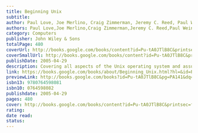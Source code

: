 ```yaml
---
title: Beginning Unix
subtitle: 
author: Paul Love, Joe Merlino, Craig Zimmerman, Jeremy C. Reed, Paul Weinstein
authors: Paul Love,Joe Merlino,Craig Zimmerman,Jeremy C. Reed,Paul Weinstein
category: Computers
publisher: John Wiley & Sons
totalPage: 480
coverUrl: http://books.google.com/books/content?id=Pu-tA0JTlB8C&printsec=frontcover&img=1&zoom=1&edge=curl&source=gbs_api
coverSmallUrl: http://books.google.com/books/content?id=Pu-tA0JTlB8C&printsec=frontcover&img=1&zoom=5&edge=curl&source=gbs_api
publishDate: 2005-04-29
description: Covering all aspects of the Unix operating system and assuming no prior knowledge of Unix, this book begins with the fundamentals and works from the ground up to some of the more advanced programming techniques The authors provide a wealth of real-world experience with the Unix operating system, delivering actual examples while showing some of the common misconceptions and errors that new users make Special emphasis is placed on the Apple Mac OS X environment as well as Linux, Solaris, and migrating from Windows to Unix A unique conversion section of the book details specific advice and instructions for transitioning Mac OS X, Windows, and Linux users
link: https://books.google.com/books/about/Beginning_Unix.html?hl=&id=Pu-tA0JTlB8C
previewLink: http://books.google.com/books?id=Pu-tA0JTlB8C&pg=PA141&dq=learn+you+way+around+a+unix&hl=&as_pt=BOOKS&cd=5&source=gbs_api
isbn13: 9780764598081
isbn10: 0764598082
publishdate: 2005-04-29
pages: 480
cover: http://books.google.com/books/content?id=Pu-tA0JTlB8C&printsec=frontcover&img=1&zoom=1&edge=curl&source=gbs_api
rating: 
date read: 
status:
---
```

